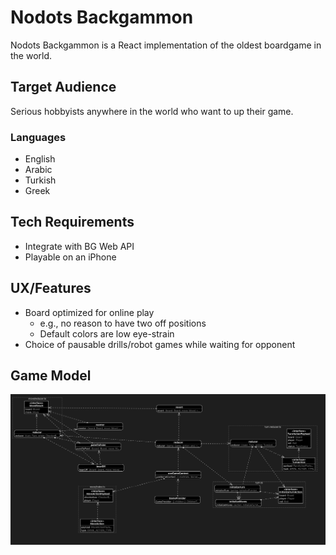 # Nodots Backgammon

Nodots Backgammon is a React implementation of the oldest boardgame in the world.

## Target Audience

Serious hobbyists anywhere in the world who want to up their game.

### Languages

- English
- Arabic
- Turkish
- Greek

## Tech Requirements

- Integrate with BG Web API
- Playable on an iPhone

## UX/Features

- Board optimized for online play
  - e.g., no reason to have two off positions
  - Default colors are low eye-strain
- Choice of pausable drills/robot games while waiting for opponent

## Game Model

<img alt="alt_text" src="./src/game_diagram.png" />
